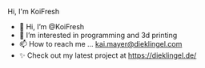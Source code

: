 Hi, I'm KoiFresh

- 👋 Hi, I’m @KoiFresh
- 👀 I’m interested in programming and 3d printing
- 📫 How to reach me ... kai.mayer@dieklingel.com
- ✨ Check out my latest project at https://dieklingel.de/

<!---
KoiFresh/KoiFresh is a ✨ special ✨ repository because its `README.md` (this file) appears on your GitHub profile.
You can click the Preview link to take a look at your changes.
--->
